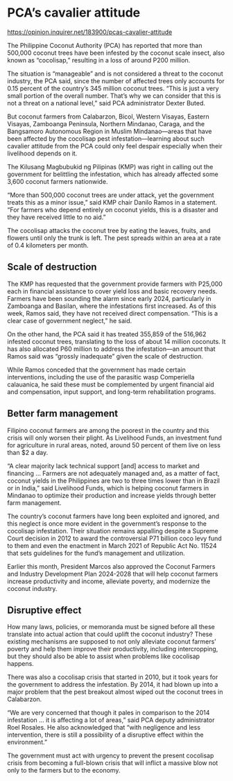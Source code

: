 # PCA’s cavalier attitude

https://opinion.inquirer.net/183900/pcas-cavalier-attitude



The Philippine Coconut Authority (PCA) has reported that more than 500,000 coconut trees have been infested by the coconut scale insect, also known as “cocolisap,” resulting in a loss of around P200 million.

The situation is “manageable” and is not considered a threat to the coconut industry, the PCA said, since the number of affected trees only accounts for 0.15 percent of the country’s 345 million coconut trees. “This is just a very small portion of the overall number. That’s why we can consider that this is not a threat on a national level,” said PCA administrator Dexter Buted.

But coconut farmers from Calabarzon, Bicol, Western Visayas, Eastern Visayas, Zamboanga Peninsula, Northern Mindanao, Caraga, and the Bangsamoro Autonomous Region in Muslim Mindanao—areas that have been affected by the cocolisap pest infestation—learning about such cavalier attitude from the PCA could only feel despair especially when their livelihood depends on it.

The Kilusang Magbubukid ng Pilipinas (KMP) was right in calling out the government for belittling the infestation, which has already affected some 3,600 coconut farmers nationwide.

“More than 500,000 coconut trees are under attack, yet the government treats this as a minor issue,” said KMP chair Danilo Ramos in a statement. “For farmers who depend entirely on coconut yields, this is a disaster and they have received little to no aid.”

The cocolisap attacks the coconut tree by eating the leaves, fruits, and flowers until only the trunk is left. The pest spreads within an area at a rate of 0.4 kilometers per month.



##  Scale of destruction



The KMP has requested that the government provide farmers with P25,000 each in financial assistance to cover yield loss and basic recovery needs. Farmers have been sounding the alarm since early 2024, particularly in Zamboanga and Basilan, where the infestations first increased. As of this week, Ramos said, they have not received direct compensation. “This is a clear case of government neglect,” he said.

On the other hand, the PCA said it has treated 355,859 of the 516,962 infested coconut trees, translating to the loss of about 14 million coconuts. It has also allocated P60 million to address the infestation—an amount that Ramos said was “grossly inadequate” given the scale of destruction.

While Ramos conceded that the government has made certain interventions, including the use of the parasitic wasp Comperiella calauanica, he said these must be complemented by urgent financial aid and compensation, input support, and long-term rehabilitation programs.



##  Better farm management



Filipino coconut farmers are among the poorest in the country and this crisis will only worsen their plight. As Livelihood Funds, an investment fund for agriculture in rural areas, noted, around 50 percent of them live on less than $2 a day.

“A clear majority lack technical support [and] access to market and financing … Farmers are not adequately managed and, as a matter of fact, coconut yields in the Philippines are two to three times lower than in Brazil or in India,” said Livelihood Funds, which is helping coconut farmers in Mindanao to optimize their production and increase yields through better farm management.

The country’s coconut farmers have long been exploited and ignored, and this neglect is once more evident in the government’s response to the cocolisap infestation. Their situation remains appalling despite a Supreme Court decision in 2012 to award the controversial P71 billion coco levy fund to them and even the enactment in March 2021 of Republic Act No. 11524 that sets guidelines for the fund’s management and utilization.

Earlier this month, President Marcos also approved the Coconut Farmers and Industry Development Plan 2024-2028 that will help coconut farmers increase productivity and income, alleviate poverty, and modernize the coconut industry.



##  Disruptive effect



How many laws, policies, or memoranda must be signed before all these translate into actual action that could uplift the coconut industry? These existing mechanisms are supposed to not only alleviate coconut farmers’ poverty and help them improve their productivity, including intercropping, but they should also be able to assist when problems like cocolisap happens.

There was also a cocolisap crisis that started in 2010, but it took years for the government to address the infestation. By 2014, it had blown up into a major problem that the pest breakout almost wiped out the coconut trees in Calabarzon.

“We are very concerned that though it pales in comparison to the 2014 infestation … it is affecting a lot of areas,” said PCA deputy administrator Roel Rosales. He also acknowledged that “with negligence and less intervention, there is still a possibility of a disruptive effect within the environment.”

The government must act with urgency to prevent the present cocolisap crisis from becoming a full-blown crisis that will inflict a massive blow not only to the farmers but to the economy.